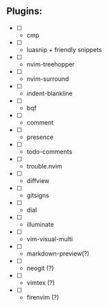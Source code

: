 ## Plugins:

* [ ] - cmp
* [ ] - luasnip + friendly snippets
* [ ] - nvim-treehopper
* [ ] - nvim-surround
* [ ] - indent-blankline
* [ ] - bqf
* [ ] - comment
* [ ] - presence
* [ ] - todo-comments
* [ ] - trouble.nvim
* [ ] - diffview
* [ ] - gitsigns
* [ ] - dial
* [ ] - illuminate
* [ ] - vim-visual-multi
* [ ] - markdown-preview(?)
* [ ] - neogit (?)
* [ ] - vimtex (?)
* [ ] - firenvim (?)
